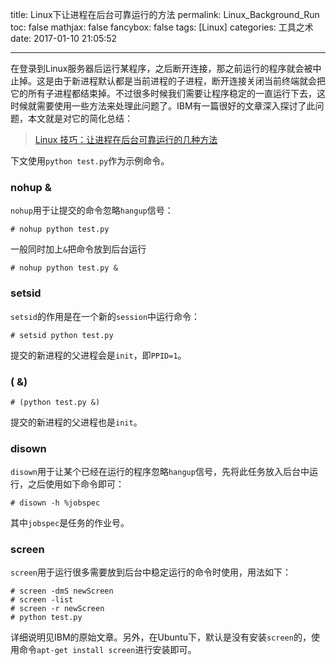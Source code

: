 title: Linux下让进程在后台可靠运行的方法
permalink: Linux_Background_Run
toc: false
mathjax: false
fancybox: false
tags: [Linux]
categories: 工具之术
date: 2017-01-10 21:05:52

---

在登录到Linux服务器后运行某程序，之后断开连接，那之前运行的程序就会被中止掉。这是由于新进程默认都是当前进程的子进程，断开连接关闭当前终端就会把它的所有子进程都结束掉。不过很多时候我们需要让程序稳定的一直运行下去，这时候就需要使用一些方法来处理此问题了。IBM有一篇很好的文章深入探讨了此问题，本文就是对它的简化总结：

> [Linux 技巧：让进程在后台可靠运行的几种方法](https://www.ibm.com/developerworks/cn/linux/l-cn-nohup/)

<!--more-->

下文使用`python test.py`作为示例命令。

### nohup &
`nohup`用于让提交的命令忽略`hangup`信号：

```no-highlight
# nohup python test.py
```

一般同时加上`&`把命令放到后台运行

```no-highlight
# nohup python test.py &
```

### setsid
`setsid`的作用是在一个新的`session`中运行命令：

```no-highlight
# setsid python test.py
```

提交的新进程的父进程会是`init`，即`PPID=1`。

### ( &)

```no-highlight
# (python test.py &)
```

提交的新进程的父进程也是`init`。

### disown
`disown`用于让某个已经在运行的程序忽略`hangup`信号，先将此任务放入后台中运行，之后使用如下命令即可：

```no-highlight
# disown -h %jobspec
```

其中`jobspec`是任务的作业号。

### screen
`screen`用于运行很多需要放到后台中稳定运行的命令时使用，用法如下：

```no-highlight
# screen -dmS newScreen
# screen -list
# screen -r newScreen
# python test.py
```

详细说明见IBM的原始文章。另外，在Ubuntu下，默认是没有安装`screen`的，使用命令`apt-get install screen`进行安装即可。